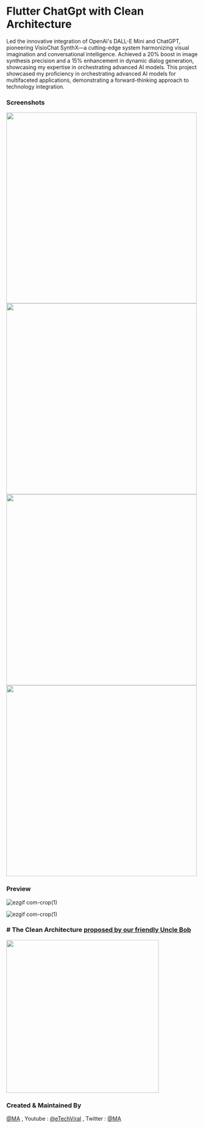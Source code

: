 # Flutter ChatGpt with Clean Architecture
Led the innovative integration of OpenAI's DALL-E Mini and ChatGPT, pioneering VisioChat SynthX—a cutting-edge system harmonizing visual imagination and conversational intelligence.
Achieved a 20% boost in image synthesis precision and a 15% enhancement in dynamic dialog generation, showcasing my expertise in orchestrating advanced AI models.
This project showcased my proficiency in orchestrating advanced AI models for multifaceted applications, demonstrating a forward-thinking approach to technology integration.

### Screenshots

<p float="left">
  <img src="https://user-images.githubusercontent.com/10207753/209536364-8e127d2b-42ca-4f9b-be13-5cd64ce9f46a.png" height="500" /> 
    <img src="https://user-images.githubusercontent.com/10207753/209536369-93fa12d4-2dde-4b34-87fd-b62c95b0bfe3.png" height="500" /> 
        <img src="https://user-images.githubusercontent.com/10207753/209536379-8213e5bd-6504-440a-9a46-812f76386da3.png" height="500" /> 
                <img src="https://user-images.githubusercontent.com/10207753/209536383-108c970b-5da4-4488-8f96-944c20c35624.png" height="500" /> 
 
  
  <br />
</p>

### Preview
<p float="left">

![ezgif com-crop(1)](https://media.giphy.com/media/1rjazDUYO54XUTQJ6q/giphy.gif)
  <br/>
  

![ezgif com-crop(1)](https://media.giphy.com/media/HWhHqPdxqyoA5NNhf0/giphy.gif)

</p>
 
 



### # The Clean Architecture [proposed by our friendly Uncle Bob](https://blog.cleancoder.com/uncle-bob/2012/08/13/the-clean-architecture.html)

<p float="left">
  <img src="https://user-images.githubusercontent.com/10207753/93004894-e8d48d00-f564-11ea-9f34-8614c783e98a.jpg" height="400" /> 
    <p/>
    
### Created & Maintained By

[@MA](https://github.com/amirk3321) , Youtube : [@eTechViral](https://www.youtube.com/c/eTechViral) , Twitter  : [@MA](https://twitter.com/__muhammad_amir)
